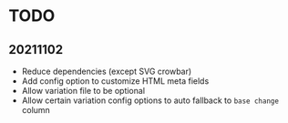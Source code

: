 # TODO

## 20211102
- Reduce dependencies (except SVG crowbar)
- Add config option to customize HTML meta fields
- Allow variation file to be optional
- Allow certain variation config options to auto fallback to `base change` column